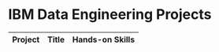 # IBM Data Engineering Projects

| Project | Title | Hands-on Skills |
| ------------- | ------------- | ------------- |
